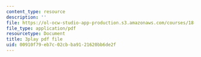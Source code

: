 ```yaml
---
content_type: resource
description: ''
file: https://ol-ocw-studio-app-production.s3.amazonaws.com/courses/18-085-computational-science-and-engineering-i-fall-2008/00910f79eb7c02cbba9121620bb6de2f_fR_pGtAWHpY.pdf
file_type: application/pdf
resourcetype: Document
title: 3play pdf file
uid: 00910f79-eb7c-02cb-ba91-21620bb6de2f
---
```

